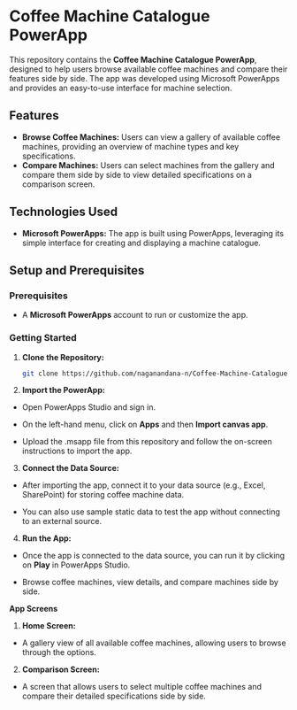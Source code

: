 # Coffee Machine Catalogue PowerApp

This repository contains the **Coffee Machine Catalogue PowerApp**, designed to help users browse available coffee machines and compare their features side by side. The app was developed using Microsoft PowerApps and provides an easy-to-use interface for machine selection.

## Features

- **Browse Coffee Machines:** Users can view a gallery of available coffee machines, providing an overview of machine types and key specifications.
- **Compare Machines:** Users can select machines from the gallery and compare them side by side to view detailed specifications on a comparison screen.

## Technologies Used

- **Microsoft PowerApps:** The app is built using PowerApps, leveraging its simple interface for creating and displaying a machine catalogue.

## Setup and Prerequisites

### Prerequisites

- A **Microsoft PowerApps** account to run or customize the app.

### Getting Started

1. **Clone the Repository:**
   ```bash
   git clone https://github.com/naganandana-n/Coffee-Machine-Catalogue-PowerApp.git

2.  **Import the PowerApp:**

-  Open PowerApps Studio and sign in.

-  On the left-hand menu, click on **Apps** and then **Import canvas app**.

-  Upload the .msapp file from this repository and follow the on-screen instructions to import the app.

3.  **Connect the Data Source:**

-  After importing the app, connect it to your data source (e.g., Excel, SharePoint) for storing coffee machine data.

-  You can also use sample static data to test the app without connecting to an external source.

4.  **Run the App:**

-  Once the app is connected to the data source, you can run it by clicking on **Play** in PowerApps Studio.

-  Browse coffee machines, view details, and compare machines side by side.

**App Screens**

1.  **Home Screen:**

-  A gallery view of all available coffee machines, allowing users to browse through the options.

2.  **Comparison Screen:**

-  A screen that allows users to select multiple coffee machines and compare their detailed specifications side by side.
